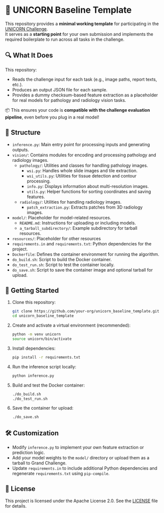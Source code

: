 # 🧱 UNICORN Baseline Template

This repository provides a **minimal working template** for participating in the [UNICORN Challenge](https://unicorn-challenge.ai).<br>
It serves as a **starting point** for your own submission and implements the required boilerplate to run across all tasks in the challenge.

## 🔍 What It Does

This repository:
- Reads the challenge input for each task (e.g., image paths, report texts, etc.).
- Produces an output JSON file for each sample.
- Provides a dummy checksum-based feature extraction as a placeholder for real models for pathology and radiology vision tasks.

📦 This ensures your code is **compatible with the challenge evaluation pipeline**, even before you plug in a real model!

## 📁 Structure

- `inference.py`: Main entry point for processing inputs and generating outputs.
- `vision/`: Contains modules for encoding and processing pathology and radiology images.
  - `pathology/`: Utilities and classes for handling pathology images.
    - `wsi.py`: Handles whole slide images and tile extraction.
    - `wsi_utils.py`: Utilities for tissue detection and contour processing.
    - `info.py`: Displays information about multi-resolution images.
    - `utils.py`: Helper functions for sorting coordinates and saving features.
  - `radiology/`: Utilities for handling radiology images.
    - `patch_extraction.py`: Extracts patches from 3D radiology images.
- `model/`: Placeholder for model-related resources.
  - `README.md`: Instructions for uploading or including models.
  - `a_tarball_subdirectory/`: Example subdirectory for tarball resources.
- `resources/`: Placeholder for other resources
- `requirements.in` and `requirements.txt`: Python dependencies for the project.
- `Dockerfile`: Defines the container environment for running the algorithm.
- `do_build.sh`: Script to build the Docker container.
- `do_test_run.sh`: Script to test the container locally.
- `do_save.sh`: Script to save the container image and optional tarball for upload.

## 🚀 Getting Started

1. Clone this repository:
   ```bash
   git clone https://github.com/your-org/unicorn_baseline_template.git
   cd unicorn_baseline_template
   ```

2. Create and activate a virtual environment (recommended):
   ```bash
   python -m venv unicorn
   source unicorn/bin/activate
   ```

3. Install dependencies:
   ```bash
   pip install -r requirements.txt
   ```

4. Run the inference script locally:
   ```bash
   python inference.py
   ```

5. Build and test the Docker container:
   ```bash
   ./do_build.sh
   ./do_test_run.sh
   ```

6. Save the container for upload:
   ```bash
   ./do_save.sh
   ```

## 🛠️ Customization

- Modify `inference.py` to implement your own feature extraction or prediction logic.
- Add your model weights to the `model/` directory or upload them as a tarball to Grand Challenge.
- Update `requirements.in` to include additional Python dependencies and regenerate `requirements.txt` using `pip-compile`.

## 📄 License

This project is licensed under the Apache License 2.0. See the [LICENSE](LICENSE) file for details.